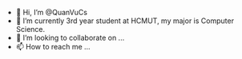 - 👋 Hi, I’m @QuanVuCs
- 🌱 I’m currently 3rd year student at HCMUT, my major is Computer Science.
- 💞️ I’m looking to collaborate on ...
- 📫 How to reach me ...

<!---
QuanVuCs/QuanVuCs is a ✨ special ✨ repository because its `README.md` (this file) appears on your GitHub profile.
You can click the Preview link to take a look at your changes.
--->
